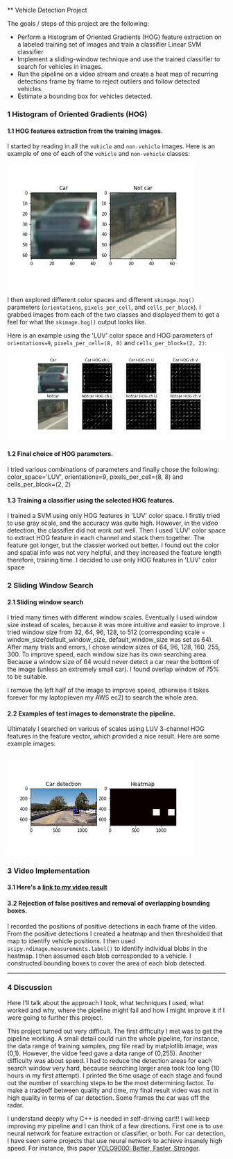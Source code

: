 ** Vehicle Detection Project

The goals / steps of this project are the following:

* Perform a Histogram of Oriented Gradients (HOG) feature extraction on a labeled training set of images and train a classifier Linear SVM classifier
* Implement a sliding-window technique and use the trained classifier to search for vehicles in images.
* Run the pipeline on a video stream and create a heat map of recurring detections frame by frame to reject outliers and follow detected vehicles.
* Estimate a bounding box for vehicles detected.

[//]: # (Image References)
[image1]: ./output_images/car_not_car.png
[image2]: ./output_images/hog_feature.png
[image3]: ./examples/sliding_windows.jpg
[image4]: ./output_images/car_detection.png
[image5]: ./output_images/car_detection_heatmap.png
[image6]: ./examples/labels_map.png
[image7]: ./examples/output_bboxes.png
[video1]: ./project_video.mp4

### 1 Histogram of Oriented Gradients (HOG)

#### 1.1 HOG features extraction from the training images.

I started by reading in all the `vehicle` and `non-vehicle` images.  Here is an example of one of each of the `vehicle` and `non-vehicle` classes:

![alt text][image1]

I then explored different color spaces and different `skimage.hog()` parameters (`orientations`, `pixels_per_cell`, and `cells_per_block`).  I grabbed images from each of the two classes and displayed them to get a feel for what the `skimage.hog()` output looks like.

Here is an example using the 'LUV' color space and HOG parameters of `orientations=9`, `pixels_per_cell=(8, 8)` and `cells_per_block=(2, 2)`:


![alt text][image2]

#### 1.2 Final choice of HOG parameters.

I tried various combinations of parameters and finally chose the following:
color_space='LUV', orientations=9, pixels_per_cell=(8, 8) and cells_per_block=(2, 2)

#### 1.3 Training a classifier using the selected HOG features.

I trained a SVM using only HOG features in 'LUV' color space. I firstly tried to use gray scale, and the accuracy was quite high. However, in the video detection, the classifier did not work out well. Then I used 'LUV' color space to extract HOG feature in each channel and stack them together. The feature got longer, but the classier worked out better. I found out the color and spatial info was not very helpful, and they increased the feature length therefore, training time. I decided to use only HOG features in 'LUV' color space

### 2 Sliding Window Search

#### 2.1 Sliding window search

I tried many times with different window scales. Eventually I used window size instead of scales, because it was more intuitive and easier to improve. I tried window size from 32, 64, 96, 128, to 512 (corresponding scale = window_size/default_window_size, default_window_size was set as 64). After many trials and errors, I chose window sizes of 64, 96, 128, 160, 255, 300. To improve speed, each window size has its own searching area. Because a window size of 64 would never detect a car near the bottom of the image (unless an extremely small car). I found overlap window of 75% to be suitable.

I remove the left half of the image to improve speed, otherwise it takes forever for my laptop(even my AWS ec2) to search the whole area.


#### 2.2 Examples of test images to demonstrate the pipeline.  

Ultimately I searched on various of scales using LUV 3-channel HOG features in the feature vector, which provided a nice result.  Here are some example images:

![alt text][image5]
---

### 3 Video Implementation

#### 3.1 Here's a [link to my video result](./project_video_output.mp4)


#### 3.2 Rejection of false positives and removal of overlapping bounding boxes.

I recorded the positions of positive detections in each frame of the video.  From the positive detections I created a heatmap and then thresholded that map to identify vehicle positions.  I then used `scipy.ndimage.measurements.label()` to identify individual blobs in the heatmap.  I then assumed each blob corresponded to a vehicle.  I constructed bounding boxes to cover the area of each blob detected.  

---

### 4 Discussion

Here I'll talk about the approach I took, what techniques I used, what worked and why, where the pipeline might fail and how I might improve it if I were going to further this project.  

This project turned out very difficult. The first difficulty I met was to get the pipeline working. A small detail could ruin the whole pipeline, for instance, the data range of training samples, png file read by matplotlib.image, was (0,1). However, the vidoe feed gave a data range of (0,255). Another difficulty was about speed. I had to reduce the detection areas for each search window very hard, because searching larger area took too long (10 hours in my first attempt). I printed the time usage of each stage and found out the number of searching steps to be the most determining factor. To make a tradeoff between quality and time, my final result video was not in high quality in terms of car detection. Some frames the car was off the radar. 

I understand deeply why C++ is needed in self-driving car!!! I will keep improving my pipeline and I can think of a few directions. First one is to use neural network for feature extraction or classifier, or both. For car detection, I have seen some projects that use neural network to achieve insanely high speed. For instance, this paper [YOLO9000: Better, Faster, Stronger](https://arxiv.org/pdf/1612.08242.pdf).
